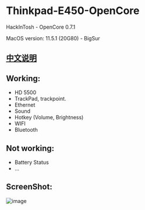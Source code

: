# Thinkpad-E450-OpenCore
 HackInTosh - OpenCore 0.7.1
 
 MacOS version: 11.5.1 (20G80) - BigSur

## [中文说明](https://github.com/cyqxyy/Thinkpad-E450-OpenCore/blob/master/README-CN.md)

## Working:
- HD 5500
- TrackPad, trackpoint.
- Ethernet
- Sound
- Hotkey (Volume, Brightness)
- WIFI
- Bluetooth

## Not working:
- Battery Status
- ...

## ScreenShot:
![image](https://github.com/cyqxyy/Thinkpad-E450-OpenCore/blob/master/ScreenShot/ScreenShot4.png)